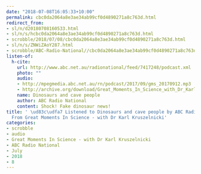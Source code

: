 ```yaml
---
date: "2018-07-08T16:05:33+10:00"
permalink: cbc0da2064a8e3ae34ab99cf0d4890271a8c763d.html
redirect_from:
- sl/n/d20180708160533.html
- sl/n/s/hcbc0da2064a8e3ae34ab99cf0d4890271a8c763d.html
- scrobble/2018/07/08/cbc0da2064a8e3ae34ab99cf0d4890271a8c763d.html
- sl/n/s/ZNWiZAoY287.html
- scrobble/ABC-Radio-National//cbc0da2064a8e3ae34ab99cf0d4890271a8c763d.html
listen-of:
  h-cite:
    url: http://www.abc.net.au/radionational/feed/7417248/podcast.xml
    photo: ""
    audio:
    - http://mpegmedia.abc.net.au/rn/podcast/2017/09/gms_20170912.mp3
    - http://archive.org/download/Great_Moments_In_Science_with_Dr_Karl_Kruszelnicki-Podcast-by-ABC_Radio_National/Dinosaurs_and_cave_people.mp3
    name: Dinosaurs and cave people
    author: ABC Radio National
    content: Shock! Fake dinosaur news!
title: ' \ud83c\udfa7 Listened to Dinosaurs and cave people by ABC Radio National
  From Great Moments In Science - with Dr Karl Kruszelnicki'
categories:
- scrobble
- audio
- Great Moments In Science - with Dr Karl Kruszelnicki
- ABC Radio National
- July
- 2018
- 8
---
```

